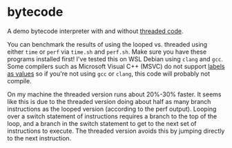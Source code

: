 # bytecode
A demo bytecode interpreter with and without [threaded code](https://en.wikipedia.org/wiki/Threaded_code).

You can benchmark the results of using the looped vs. threaded using either `time` or `perf` via `time.sh` and `perf.sh`. Make sure you have these programs installed first! I've tested this on WSL Debian using `clang` and `gcc`. Some compilers such as Microsoft Visual C++ (MSVC) do not support [labels as values](https://gcc.gnu.org/onlinedocs/gcc-6.2.0/gcc/Labels-as-Values.html) so if you're not using `gcc` or `clang`, this code will probably not compile.

On my machine the threaded version runs about 20%-30% faster. It seems like this is due to the threaded version doing about half as many branch instructions as the looped version (according to the perf output). Looping over a switch statement of instructions requires a branch to the top of the loop, and a branch in the switch statement to get to the next set of instructions to execute. The threaded version avoids this by jumping directly to the next instruction.